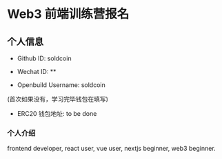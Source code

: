 # Web3 前端训练营报名

## 个人信息

* Github ID: soldcoin

* Wechat ID: **

* Openbuild Username: soldcoin

(首次如果没有，学习完毕钱包在填写)

* ERC20 钱包地址: to be done

### 个人介绍
frontend developer, react user, vue user, nextjs beginner, web3 beginner.


